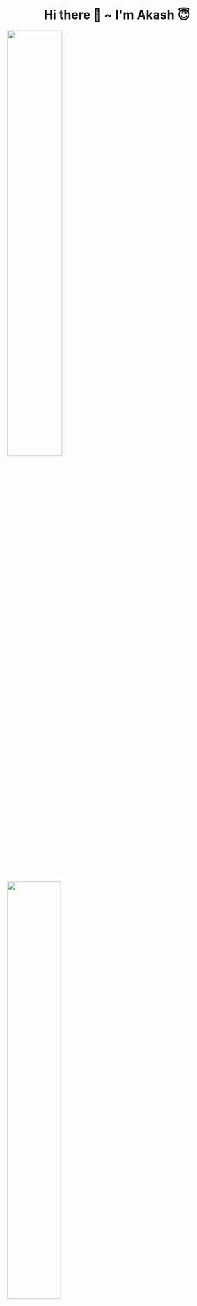 <h1 align="center">Hi there 👋 ~ I'm Akash 😇</h1>

<div>
  <img width="50%" src="https://github-readme-stats.vercel.app/api?username=akashkmt&show_icons=true&theme=gradient" />
  <img width="49.5%" src="https://github-readme-stats.vercel.app/api/top-langs/?username=akashkmt&layout=compact" />
</div>

<h2 align="right">💻</h2>

<div>
  <img align="left" src="https://img.shields.io/badge/html5-%23E34F26.svg?style=for-the-badge&logo=html5&logoColor=white" />
  <img align="left" src="https://img.shields.io/badge/css3-%231572B6.svg?style=for-the-badge&logo=css3&logoColor=white" />
  <img align="left" src="https://img.shields.io/badge/javascript-%23323330.svg?style=for-the-badge&logo=javascript&logoColor=%23F7DF1E" />
  <img align="left" src="https://img.shields.io/badge/react-%2320232a.svg?style=for-the-badge&logo=react&logoColor=%2361DAFB" />
  <img align="left" src="https://img.shields.io/badge/redux-%23593d88.svg?style=for-the-badge&logo=redux&logoColor=white" />
</div>

